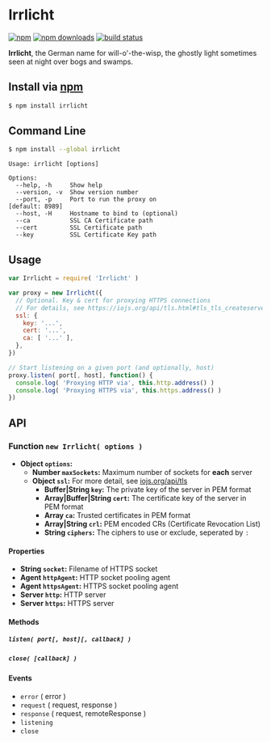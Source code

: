 # Irrlicht
[![npm](http://img.shields.io/npm/v/irrlicht.svg?style=flat-square)](https://npmjs.com/irrlicht)
[![npm downloads](http://img.shields.io/npm/dm/irrlicht.svg?style=flat-square)](https://npmjs.com/irrlicht)
[![build status](http://img.shields.io/travis/jhermsmeier/node-irrlicht.svg?style=flat-square)](https://travis-ci.org/jhermsmeier/node-irrlicht)

**Irrlicht**, the German name for will-o'-the-wisp,
the ghostly light sometimes seen at night over bogs and swamps.

## Install via [npm](https://npmjs.com)

```sh
$ npm install irrlicht
```

## Command Line

```sh
$ npm install --global irrlicht
```

```
Usage: irrlicht [options]

Options:
  --help, -h     Show help
  --version, -v  Show version number
  --port, -p     Port to run the proxy on                        [default: 8989]
  --host, -H     Hostname to bind to (optional)
  --ca           SSL CA Certificate path
  --cert         SSL Certificate path
  --key          SSL Certificate Key path
```

## Usage

```js
var Irrlicht = require( 'Irrlicht' )
```

```js
var proxy = new Irrlicht({
  // Optional. Key & cert for proxying HTTPS connections
  // For details, see https://iojs.org/api/tls.html#tls_tls_createserver_options_secureconnectionlistener
  ssl: {
    key: '...',
    cert: '...',
    ca: [ '...' ],
  },
})
```

```js
// Start listening on a given port (and optionally, host)
proxy.listen( port[, host], function() {
  console.log( 'Proxying HTTP via', this.http.address() )
  console.log( 'Proxying HTTPS via', this.https.address() )
})
```

## API

### Function `new Irrlicht( options )`

- **Object `options`:**
  - **Number `maxSockets`:** Maximum number of sockets for **each** server
  - **Object `ssl`:** For more detail, see [iojs.org/api/tls](https://iojs.org/api/tls.html#tls_tls_createserver_options_secureconnectionlistener)
    - **Buffer|String `key`:** The private key of the server in PEM format
    - **Array|Buffer|String `cert`:** The certificate key of the server in PEM format
    - **Array `ca`:** Trusted certificates in PEM format
    - **Array|String `crl`:** PEM encoded CRs (Certificate Revocation List)
    - **String `ciphers`:** The ciphers to use or exclude, seperated by `:`

#### Properties

- **String `socket`:** Filename of HTTPS socket
- **Agent `httpAgent`:** HTTP socket pooling agent
- **Agent `httpsAgent`:** HTTPS socket pooling agent
- **Server `http`:** HTTP server
- **Server `https`:** HTTPS server

#### Methods

##### `listen( port[, host][, callback] )`
##### `close( [callback] )`

#### Events

- `error` ( error )
- `request` ( request, response )
- `response` ( request, remoteResponse )
- `listening`
- `close`
